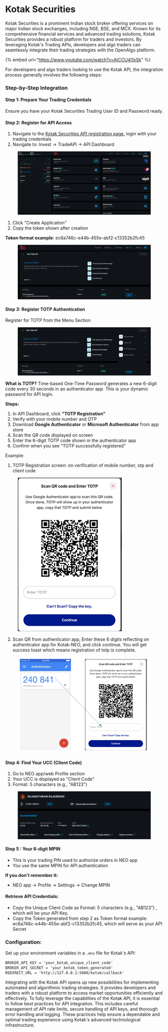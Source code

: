 # Kotak Securities

Kotak Securities is a prominent Indian stock broker offering services on major Indian stock exchanges, including NSE, BSE, and MCX. Known for its comprehensive financial services and advanced trading solutions, Kotak Securities provides a robust platform for traders and investors. By leveraging Kotak's Trading APIs, developers and algo traders can seamlessly integrate their trading strategies with the OpenAlgo platform.

{% embed url="https://www.youtube.com/watch?v=AtCCU4I1xSk" %}

For developers and algo traders looking to use the Kotak API, the integration process generally involves the following steps:

### Step-by-Step Integration

#### Step 1: Prepare Your Trading Credentials

Ensure you have your Kotak Securities Trading User ID and Password ready.

#### Step 2: Register for API Access

1. Navigate to the [Kotak Securities API registration page.](https://neo.kotaksecurities.com/) login with your trading credentials
2. Navigate to: Invest → TradeAPI → API Dashboard

<figure><img src="../../.gitbook/assets/image.png" alt=""><figcaption></figcaption></figure>

1. Click "Create Application"
2. Copy the token shown after creation

&#x20;      **Token format example**: ec6a746c-e44b-455e-abf2-c13352b2fc45

<figure><img src="../../.gitbook/assets/image (1).png" alt=""><figcaption></figcaption></figure>

#### **Step 3: Register TOTP Authentication**

Register for TOTP from the Menu Section

<figure><img src="../../.gitbook/assets/image (2).png" alt=""><figcaption></figcaption></figure>

**What is TOTP?** Time-based One-Time Password generates a new 6-digit code every 30 seconds in an authenticator app. This is your dynamic password for API login.

**Steps:**

1. In API Dashboard, click **"TOTP Registration"**
2. Verify with your mobile number and OTP
3. Download **Google Authenticator** or **Microsoft Authenticator** from app store
4. Scan the QR code displayed on screen
5. Enter the 6-digit TOTP code shown in the authenticator app
6. Confirm when you see "TOTP successfully registered"

Example:

1. TOTP Registration screen: on verification of mobile number, otp and client code

<figure><img src="../../.gitbook/assets/image (1) (1).png" alt=""><figcaption></figcaption></figure>

2. Scan QR from authenticator app, Enter these 6 digits reflecting on authenticator app for Kotak-NEO, and click continue. You will get success toast which means registration of totp is complete.

<figure><img src="../../.gitbook/assets/image (2) (1).png" alt=""><figcaption></figcaption></figure>

#### Step 4: Find Your UCC (Client Code)

1. Go to NEO app/web Profile section
2. Your UCC is displayed as "Client Code"
3. Format: 5 characters (e.g., "AB123")

<figure><img src="../../.gitbook/assets/image (3).png" alt=""><figcaption></figcaption></figure>

#### Step 5 : Your 6-digit MPIN

* This is your trading PIN used to authorize orders in NEO app
* You use the same MPIN for API authentication

**If you don't remember it:**

* NEO app → Profile → Settings → Change MPIN

#### &#x20;Retrieve API Credentials:

* Copy the Unique Client Code as Format: 5 characters (e.g., "AB123") , which will be your API Key.
* Copy the Token generated from step 2 as Token format example: ec6a746c-e44b-455e-abf2-c13352b2fc45, which will serve as your API Secret

### Configuration:

Set up your environment variables in a `.env` file for Kotak's API:

```
BROKER_API_KEY = 'your_kotak_unique_client_code'
BROKER_API_SECRET = 'your_kotak_token_generated'
REDIRECT_URL = 'http://127.0.0.1:5000/kotak/callback'
```

Integrating with the Kotak API opens up new possibilities for implementing automated and algorithmic trading strategies. It provides developers and traders with a robust platform to access market opportunities efficiently and effectively. To fully leverage the capabilities of the Kotak API, it is essential to follow best practices for API integration. This includes careful management of API rate limits, secure handling of API keys, and thorough error handling and logging. These practices help ensure a dependable and optimal trading experience using Kotak's advanced technological infrastructure.
